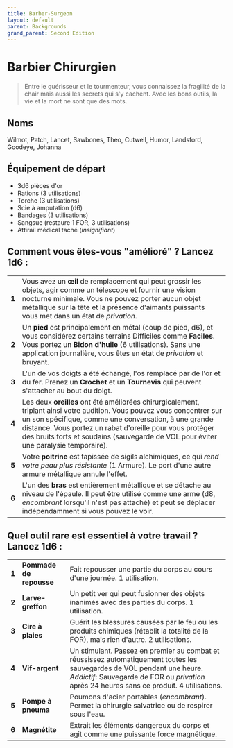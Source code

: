 ```yaml
---
title: Barber-Surgeon
layout: default
parent: Backgrounds
grand_parent: Second Edition
---
```


# Barbier Chirurgien

> Entre le guérisseur et le tourmenteur, vous connaissez la fragilité de la chair mais aussi les secrets qui s'y cachent. Avec les bons outils, la vie et la mort ne sont que des mots.

## Noms

Wilmot, Patch, Lancet, Sawbones, Theo, Cutwell, Humor, Landsford, Goodeye, Johanna

## Équipement de départ

- 3d6 pièces d'or
- Rations (3 utilisations)
- Torche (3 utilisations)
- Scie à amputation (d6)
- Bandages (3 utilisations)
- Sangsue (restaure 1 FOR, 3 utilisations)
- Attirail médical taché (_insignifiant_)

## Comment vous êtes-vous "amélioré" ? Lancez 1d6 :

|       |                                                                                                                                                                                                                                                            |
| ----- | ---------------------------------------------------------------------------------------------------------------------------------------------------------------------------------------------------------------------------------------------------------- |
| **1** | Vous avez un **œil** de remplacement qui peut grossir les objets, agir comme un télescope et fournir une vision nocturne minimale. Vous ne pouvez porter aucun objet métallique sur la tête et la présence d'aimants puissants vous met dans un état de _privation_. |
| **2** | Un **pied** est principalement en métal (coup de pied, d6), et vous considérez certains terrains Difficiles comme **Faciles**. Vous portez un **Bidon d'huile** (6 utilisations). Sans une application journalière, vous êtes en état de _privation_ et bruyant. |
| **3** | L'un de vos doigts a été échangé, l'os remplacé par de l'or et du fer. Prenez un **Crochet** et un **Tournevis** qui peuvent s'attacher au bout du doigt. |
| **4** | Les deux **oreilles** ont été améliorées chirurgicalement, triplant ainsi votre audition. Vous pouvez vous concentrer sur un son spécifique, comme une conversation, à une grande distance. Vous portez un rabat d'oreille pour vous protéger des bruits forts et soudains (sauvegarde de VOL pour éviter une paralysie temporaire). |
| **5** | Votre **poitrine** est tapissée de sigils alchimiques, ce qui _rend votre peau plus résistante_ (1 Armure). Le port d'une autre armure métallique annule l'effet. |
| **6** | L'un des **bras** est entièrement métallique et se détache au niveau de l'épaule. Il peut être utilisé comme une arme (d8, _encombrant_ lorsqu'il n'est pas attaché) et peut se déplacer indépendamment si vous pouvez le voir. |

## Quel outil rare est essentiel à votre travail ? Lancez 1d6 :

|       |                    |                                                                                                                                                                   |
| ----- | ------------------ | ----------------------------------------------------------------------------------------------------------------------------------------------------------------- |
| **1** | **Pommade de repousse** | Fait repousser une partie du corps au cours d'une journée. 1 utilisation. |
| **2** | **Larve-greffon** | Un petit ver qui peut fusionner des objets inanimés avec des parties du corps. 1 utilisation. |
| **3** | **Cire à plaies** | Guérit les blessures causées par le feu ou les produits chimiques (rétablit la totalité de la FOR), mais rien d'autre. 2 utilisations. |
| **4** | **Vif-argent** | Un stimulant. Passez en premier au combat et réussissez automatiquement toutes les sauvegardes de VOL pendant une heure. _Addictif_: Sauvegarde de FOR ou _privation_ après 24 heures sans ce produit. 4 utilisations. |
| **5** | **Pompe à pneuma** | Poumons d'acier portables (_encombrant_). Permet la chirurgie salvatrice ou de respirer sous l'eau. |
| **6** | **Magnétite** | Extrait les éléments dangereux du corps et agit comme une puissante force magnétique. |

